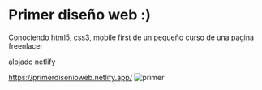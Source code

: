# Primer diseño web :)
Conociendo html5, css3, mobile first de un pequeño curso de una pagina freenlacer

alojado netlify

https://primerdisenioweb.netlify.app/
![primer](https://user-images.githubusercontent.com/82616465/171097395-ebd9fe4f-b082-4c8d-8354-78b0e5fa4a7f.png)
